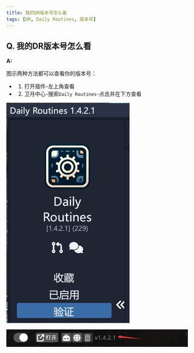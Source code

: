 ```yaml
---
title: 我的DR版本号怎么看
tags: [DR, Daily Routines, 版本号]
---
```


## Q. 我的DR版本号怎么看
**A:**

图示两种方法都可以查看你的版本号：

- 1. 打开插件-左上角查看
- 2. 卫月中心-搜索`Daily Routines`-点击并在下方查看

![DR Version0](/assets/FAQ/Main/DRVersion0.png)

![DR Version1](/assets/FAQ/Main/DRVersion1.png)

